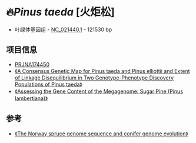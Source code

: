 # 🔥*Pinus taeda* [火炬松]
+ 叶绿体基因组 - [NC_021440.1](https://www.ncbi.nlm.nih.gov/nuccore/NC_021440.1/) - 121530 bp

## 项目信息
+ [PRJNA174450](https://www.ncbi.nlm.nih.gov/bioproject/PRJNA174450)
+ [《A Consensus Genetic Map for Pinus taeda and Pinus elliottii and Extent of Linkage Disequilibrium in Two Genotype-Phenotype Discovery Populations of Pinus taeda》](https://www.ncbi.nlm.nih.gov/pmc/articles/PMC4528325/)
+ [《Assessing the Gene Content of the Megagenome: Sugar Pine (Pinus lambertiana)》](https://www.ncbi.nlm.nih.gov/pmc/articles/PMC5144951/)


## 参考
+ [《The Norway spruce genome sequence and conifer genome evolution》](https://www.nature.com/articles/nature12211)
